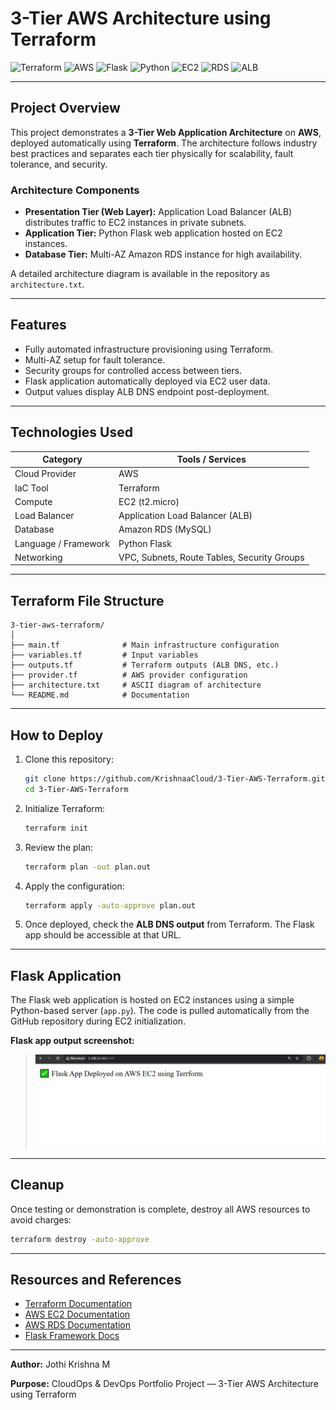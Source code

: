 # 3-Tier AWS Architecture using Terraform

![Terraform](https://img.shields.io/badge/IaC-Terraform-blueviolet?logo=terraform)
![AWS](https://img.shields.io/badge/Cloud-AWS-orange?logo=amazon-aws)
![Flask](https://img.shields.io/badge/Web%20Framework-Flask-black?logo=flask)
![Python](https://img.shields.io/badge/Language-Python-blue?logo=python)
![EC2](https://img.shields.io/badge/Compute-EC2-success?logo=amazon-ec2)
![RDS](https://img.shields.io/badge/Database-RDS-lightblue?logo=amazon-rds)
![ALB](https://img.shields.io/badge/LoadBalancer-ALB-yellow?logo=elastic-load-balancing)

---

## Project Overview
This project demonstrates a **3-Tier Web Application Architecture** on **AWS**, deployed automatically using **Terraform**. The architecture follows industry best practices and separates each tier physically for scalability, fault tolerance, and security.

### Architecture Components
- **Presentation Tier (Web Layer):** Application Load Balancer (ALB) distributes traffic to EC2 instances in private subnets.
- **Application Tier:** Python Flask web application hosted on EC2 instances.
- **Database Tier:** Multi-AZ Amazon RDS instance for high availability.

A detailed architecture diagram is available in the repository as `architecture.txt`.

---

## Features
- Fully automated infrastructure provisioning using Terraform.
- Multi-AZ setup for fault tolerance.
- Security groups for controlled access between tiers.
- Flask application automatically deployed via EC2 user data.
- Output values display ALB DNS endpoint post-deployment.

---

## Technologies Used
| Category | Tools / Services |
|-----------|------------------|
| Cloud Provider | AWS |
| IaC Tool | Terraform |
| Compute | EC2 (t2.micro) |
| Load Balancer | Application Load Balancer (ALB) |
| Database | Amazon RDS (MySQL) |
| Language / Framework | Python Flask |
| Networking | VPC, Subnets, Route Tables, Security Groups |

---

## Terraform File Structure
```
3-tier-aws-terraform/
│
├── main.tf              # Main infrastructure configuration
├── variables.tf         # Input variables
├── outputs.tf           # Terraform outputs (ALB DNS, etc.)
├── provider.tf          # AWS provider configuration
├── architecture.txt     # ASCII diagram of architecture
└── README.md            # Documentation
```

---

## How to Deploy
1. Clone this repository:
   ```bash
   git clone https://github.com/KrishnaaCloud/3-Tier-AWS-Terraform.git
   cd 3-Tier-AWS-Terraform
   ```

2. Initialize Terraform:
   ```bash
   terraform init
   ```

3. Review the plan:
   ```bash
   terraform plan -out plan.out
   ```

4. Apply the configuration:
   ```bash
   terraform apply -auto-approve plan.out
   ```

5. Once deployed, check the **ALB DNS output** from Terraform. The Flask app should be accessible at that URL.

---

## Flask Application
The Flask web application is hosted on EC2 instances using a simple Python-based server (`app.py`). The code is pulled automatically from the GitHub repository during EC2 initialization.

**Flask app output screenshot:**
> ![Flask App Screenshot](Screenshots/flask-Output.png)

---

## Cleanup
Once testing or demonstration is complete, destroy all AWS resources to avoid charges:
```bash
terraform destroy -auto-approve
```

---

## Resources and References
- [Terraform Documentation](https://developer.hashicorp.com/terraform/docs)
- [AWS EC2 Documentation](https://docs.aws.amazon.com/ec2/)
- [AWS RDS Documentation](https://docs.aws.amazon.com/rds/)
- [Flask Framework Docs](https://flask.palletsprojects.com/)

---

**Author:** Jothi Krishna M

**Purpose:** CloudOps & DevOps Portfolio Project — 3-Tier AWS Architecture using Terraform

